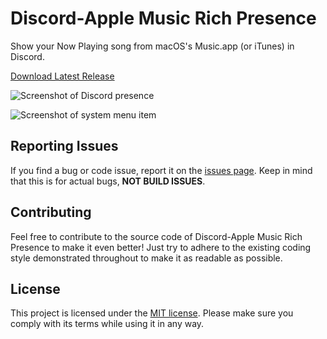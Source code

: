 # Discord-Apple Music Rich Presence

Show your Now Playing song from macOS's Music.app (or iTunes) in Discord.

[Download Latest Release](https://github.com/23aaron/DiscordAppleMusicRichPresence/releases/latest/download/DiscordAppleMusicRichPresence.app.zip)

![Screenshot of Discord presence](https://i.imgur.com/ldwzVOT.png)

![Screenshot of system menu item](https://i.imgur.com/GJmsX28.png)

## Reporting Issues

If you find a bug or code issue, report it on the [issues page](/issues). Keep in mind that this is for actual bugs, **NOT BUILD ISSUES**. 

## Contributing

Feel free to contribute to the source code of Discord-Apple Music Rich Presence to make it even better! Just try to adhere to the existing coding style demonstrated throughout to make it as readable as possible.

## License

This project is licensed under the [MIT license](/LICENSE). Please make sure you comply with its terms while using it in any way.
